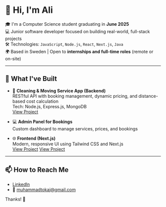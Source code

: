 # 👋 Hi, I'm Ali 

🎓 I'm a Computer Science student graduating in **June 2025**  
💻 Junior software developer focused on building real-world, full-stack projects  
🛠️ Technologies: `JavaScript`, `Node.js`, `React`, `Next.js`, `Java`  
🌍 Based in Sweden | Open to **internships and full-time roles** (remote or on-site)

---

## 💼 What I've Built
- 🧹 **Cleaning & Moving Service App (Backend)**  
  RESTful API with booking management, dynamic pricing, and distance-based cost calculation  
  Tech: Node.js, Express.js, MongoDB  
  [View Project]([https://github.com/yourusername/cleaning-moving-backend](https://github.com/GhaithBuni/viloserdet_backend))

- 💻 **Admin Panel for Bookings**  
  Custom dashboard to manage services, prices, and bookings

- 🌐 **Frontend (Next.js)**  
  Modern, responsive UI using Tailwind CSS and Next.js  
  [View Project]([https://github.com/yourusername/cleaning-moving-frontend](https://github.com/GhaithBuni/viloserdet))
  [View Project]([https://github.com/yourusername/cleaning-moving-frontend](https://github.com/MohammadAliTokaj/QSC-V1))
  

---


## 📫 How to Reach Me
- [LinkedIn](www.linkedin.com/in/mohammad-ali-tokaj-975145183)
- 📧 muhammadtokaj@gmail.com

Thanks! 🙏
